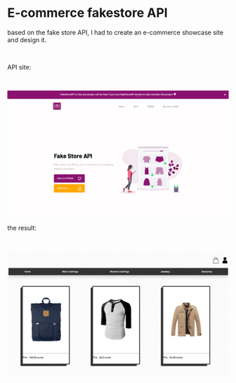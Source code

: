 # E-commerce fakestore API

based on the fake store API, I had to create an e-commerce showcase site and design it.

<br>

API site:

<br>

![Expected](src/images/api.png)

the result:

<br>

![Expected](src/images/fini.png)